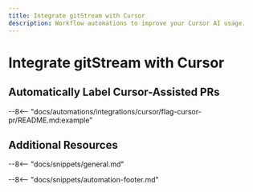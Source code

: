 ```yaml
---
title: Integrate gitStream with Cursor
description: Workflow automations to improve your Cursor AI usage.
---
```

# Integrate gitStream with Cursor

## Automatically Label Cursor-Assisted PRs

--8<-- "docs/automations/integrations/cursor/flag-cursor-pr/README.md:example"

## Additional Resources

--8<-- "docs/snippets/general.md"

--8<-- "docs/snippets/automation-footer.md"
